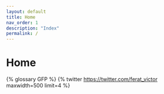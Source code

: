 ```yaml
---
layout: default
title: Home
nav_order: 1
description: "Index"
permalink: /
---
```


# Home


{% glossary GFP %}
{% twitter https://twitter.com/ferat_victor maxwidth=500 limit=4 %}
